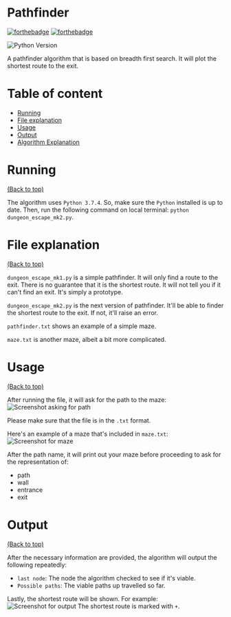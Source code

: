 # Pathfinder
[![forthebadge](https://forthebadge.com/images/badges/made-with-python.svg)](https://forthebadge.com)
[![forthebadge](https://forthebadge.com/images/badges/built-with-love.svg)](https://forthebadge.com)

![Python Version](https://img.shields.io/badge/Python-3.7.4-brightgreen) 

A pathfinder algorithm that is based on breadth first search. It will plot the shortest route to the exit.


# Table of content

- [Running](#running)
- [File explanation](#file-explanation)
- [Usage](#usage)
- [Output](#output)
- [Algorithm Explanation](#algorithm-explanation)

# Running
[(Back to top)](#table-of-content)

The algorithm uses `Python 3.7.4`. So, make sure the `Python` installed is up to date. Then, run the following command on local terminal:
`python dungeon_escape_mk2.py`.

# File explanation
[(Back to top)](#table-of-content)

`dungeon_escape_mk1.py` is a simple pathfinder. It will only find a route to the exit. There is no guarantee that it is the shortest route. It will not tell you if it can't find an exit. It's simply a prototype.

`dungeon_escape_mk2.py` is the next version of pathfinder. It'll be able to finder the shortest route to the exit. If not, it'll raise an error.

`pathfinder.txt` shows an example of a simple maze.

`maze.txt` is another maze, albeit a bit more complicated.

# Usage
[(Back to top)](#table-of-content)

After running the file, it will ask for the path to the maze:
![Screenshot asking for path](https://github.com/hanz88/blob/master/Screenshots/pathname.png)

Please make sure that the file is in the `.txt` format. 

Here's an example of a maze that's included in `maze.txt`:
![Screenshot for maze](https://github.com/hanz88/blob/master/Screenshots/maze.png)

After the path name, it will print out your maze before proceeding to ask for the representation of:
- path
- wall
- entrance
- exit

# Output
[(Back to top)](#table-of-content)

After the necessary information are provided, the algorithm will output the following repeatedly:
- `last node`: The node the algorithm checked to see if it's viable.
- `Possible paths`: The viable paths up travelled so far.

Lastly, the shortest route will be shown. For example:
![Screenshot for output](https://github.com/hanz88/blob/master/Screenshots/output.png)
The shortest route is marked with `+`.
